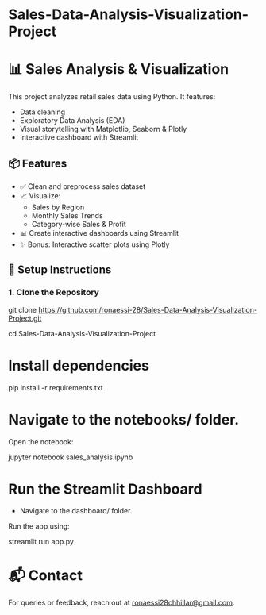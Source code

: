 # Sales-Data-Analysis-Visualization-Project

# 📊 Sales Analysis & Visualization

This project analyzes retail sales data using Python. It features:
- Data cleaning
- Exploratory Data Analysis (EDA)
- Visual storytelling with Matplotlib, Seaborn & Plotly
- Interactive dashboard with Streamlit

## 📦 Features

- ✅ Clean and preprocess sales dataset
- 📈 Visualize:
  - Sales by Region
  - Monthly Sales Trends
  - Category-wise Sales & Profit
- 📊 Create interactive dashboards using Streamlit
- ✨ Bonus: Interactive scatter plots using Plotly



## 🚀 Setup Instructions

### 1. Clone the Repository

git clone https://github.com/ronaessi-28/Sales-Data-Analysis-Visualization-Project.git

cd Sales-Data-Analysis-Visualization-Project


# Install dependencies
pip install -r requirements.txt


# Navigate to the notebooks/ folder.

Open the notebook:

jupyter notebook sales_analysis.ipynb


# Run the Streamlit Dashboard

- Navigate to the dashboard/ folder.

Run the app using:

streamlit run app.py



# 📬 Contact
For queries or feedback, reach out at ronaessi28chhillar@gmail.com.
